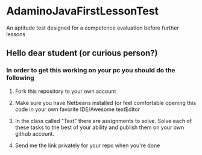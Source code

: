 # AdaminoJavaFirstLessonTest
An aptitude test designed for a competence evaluation before further lessons

## Hello dear student (or curious person?)

### In order to get this working on your pc you should do the following

1. Fork this repository to your own account

2. Make sure you have Netbeans installed (or feel comfortable opening this code in your own favorite IDE/Awesome textEditor

3. In the class called "Test" there are assignments to solve.
  Solve each of these tasks to the best of your ability and publish them on your own github account.

4. Send me the link privately for your repo when you're done

